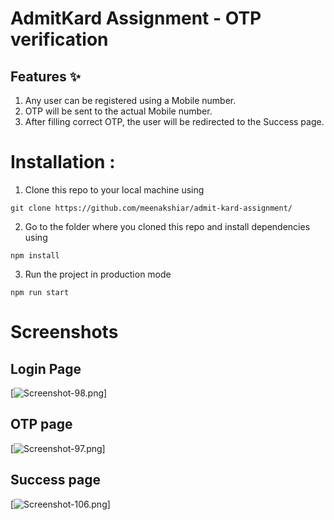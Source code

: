 # AdmitKard Assignment - OTP verification

## Features :sparkles:

1. Any user can be registered using a Mobile number.
2. OTP will be sent to the actual Mobile number.
3. After filling correct OTP, the user will be redirected to the Success page.

# Installation :

1. Clone this repo to your local machine using

```
git clone https://github.com/meenakshiar/admit-kard-assignment/
```

2. Go to the folder where you cloned this repo and install dependencies using

```
npm install
```

3. Run the project in production mode

```
npm run start
```

# Screenshots

## Login Page
[![Screenshot-98.png](https://i.postimg.cc/5NxN2jPN/mobile-16.png)]

## OTP page
[![Screenshot-97.png](https://i.postimg.cc/BnKyWBx8/mobile-18.png)]

## Success page
[![Screenshot-106.png](https://i.postimg.cc/442FmSP7/mobile-15.png)]

